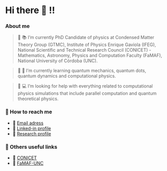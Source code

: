 # Hi there 👋 :bangbang:

### About me
> 🔭 :books: I’m currently PhD Candidate of physics at Condensed Matter Theory Group (GTMC), Institute of Physics Enrique Gaviola (IFEG), National Scientific and Technical Research Council (CONICET) - Mathematics, Astronomy, Physics and Computation Faculty (FaMAF), National University of Córdoba (UNC).

> 🌱 :bow: I’m currently learning quantum mechanics, quantum dots, quantum dynamics and computational physics.

> :floppy_disk: :computer: I’m looking for help with everything related to computational physics simulations that include parallel computation and quantum theoretical physics.

### :red_circle: How to reach me
- :e-mail: [Email adress](martinmendez@mi.unc.edu.ar)
- :briefcase: [Linked-in profile](https://www.linkedin.com/in/mendez-martin/)
- :microscope: [Research profile](https://www.conicet.gov.ar/new_scp/detalle.php?id=61676&keywords=&datos_academicos=yes)

### :red_circle: Others useful links
- :school: [CONICET](https://www.conicet.gov.ar/)
- :school: [FaMAF-UNC](https://www.famaf.unc.edu.ar/)

<!--
**mendzmartin/mendzmartin** is a ✨ _special_ ✨ repository because its `README.md` (this file) appears on your GitHub profile.

Here are some ideas to get you started:

- 🔭 I’m currently working on ...
- 🌱 I’m currently learning ...
- 👯 I’m looking to collaborate on ...
- 🤔 I’m looking for help with ...
- 💬 Ask me about ...
- 📫 How to reach me: ...
- 😄 Pronouns: ...
- ⚡ Fun fact: ...
-->
